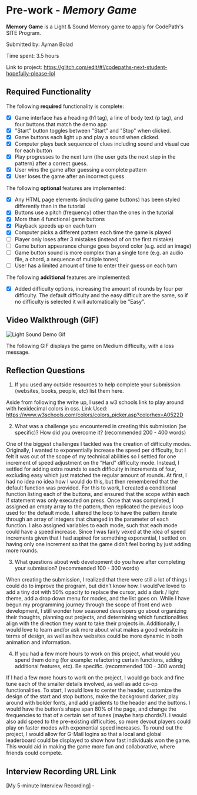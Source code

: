 # Pre-work - *Memory Game*

**Memory Game** is a Light & Sound Memory game to apply for CodePath's SITE Program. 

Submitted by: Ayman Bolad

Time spent: 3.5 hours  

Link to project: https://glitch.com/edit/#!/codepaths-next-student-hopefully-please-lol

## Required Functionality

The following **required** functionality is complete:

* [x] Game interface has a heading (h1 tag), a line of body text (p tag), and four buttons that match the demo app
* [x] "Start" button toggles between "Start" and "Stop" when clicked. 
* [x] Game buttons each light up and play a sound when clicked. 
* [x] Computer plays back sequence of clues including sound and visual cue for each button
* [x] Play progresses to the next turn (the user gets the next step in the pattern) after a correct guess. 
* [x] User wins the game after guessing a complete pattern
* [x] User loses the game after an incorrect guess

The following **optional** features are implemented:

* [x] Any HTML page elements (including game buttons) has been styled differently than in the tutorial
* [x] Buttons use a pitch (frequency) other than the ones in the tutorial
* [x] More than 4 functional game buttons
* [x] Playback speeds up on each turn
* [x] Computer picks a different pattern each time the game is played
* [ ] Player only loses after 3 mistakes (instead of on the first mistake)
* [ ] Game button appearance change goes beyond color (e.g. add an image)
* [ ] Game button sound is more complex than a single tone (e.g. an audio file, a chord, a sequence of multiple tones)
* [ ] User has a limited amount of time to enter their guess on each turn

The following **additional** features are implemented:

- [x] Added difficulty options, increasing the amount of rounds by four per difficulty. The default difficulty and the easy difficult are the same, so if no difficulty is selected it will automatically be "Easy".

## Video Walkthrough (GIF)

![Light Sound Demo Gif](https://user-images.githubusercontent.com/100540818/161368144-8e577761-d291-4775-a894-42e003e5ce40.gif)

The following GIF displays the game on Medium difficulty, with a loss message. 

## Reflection Questions
1. If you used any outside resources to help complete your submission (websites, books, people, etc) list them here. 

Aside from following the write up, I used a w3 schools link to play around with hexidecimal colors in css.
Link Used: https://www.w3schools.com/colors/colors_picker.asp?colorhex=A0522D

2. What was a challenge you encountered in creating this submission (be specific)? How did you overcome it? (recommended 200 - 400 words) 

One of the biggest challenges I tackled was the creation of difficulty modes. Originally, I wanted to exponentially increase the speed per difficulty, 
but I felt it was out of the scope of my technical abilities so I settled for one increment of speed adjustment on the “Hard” difficulty mode. 
Instead, I settled for adding extra rounds to each difficulty in increments of four, excluding easy which just matched the regular amount of rounds. 
At first, I had no idea no idea how I would do this, but then remembered that the default function was provided. 
For this to work, I created a conditional function listing each of the buttons, and ensured that the scope within each if statement was only executed on press. 
Once that was completed, I assigned an empty array to the pattern, then replicated the previous loop used for the default mode. 
I altered the loop to have the pattern iterate through an array of integers that changed in the parameter of each function.
I also assigned variables to each mode, such that each mode could have a speed increase. 
Since I was fairly vexed at the idea of speed increments given that I had aspired for something exponential, I settled on having only one increment so that the game didn’t feel boring by just adding more rounds. 

3. What questions about web development do you have after completing your submission? (recommended 100 - 300 words) 

When creating the submission, I realized that there were still a lot of things I could do to improve the program, but didn’t know how. 
I would’ve loved to add a tiny dot with 50% opacity to replace the cursor, add a dark / light theme, add a drop down menu for modes, and the list goes on.
While I have begun my programming journey through the scope of front end web development, I still wonder how seasoned developers go about organizing their thoughts, planning out projects, and determining which functionalities align with the direction they want to take their projects in.
Additionally, I would love to learn and/or ask more about what makes a good website in terms of design, as well as how websites could be more dynamic in both animation and information.

4. If you had a few more hours to work on this project, what would you spend them doing (for example: refactoring certain functions, adding additional features, etc). Be specific. (recommended 100 - 300 words) 

If I had a few more hours to work on the project, I would go back and fine tune each of the smaller details involved, as well as add co-op functionalities. 
To start, I would love to center the header, customize the design of the start and stop buttons, make the background darker, play around with bolder fonts, and add gradients to the header and the buttons. 
I would have the button’s shape span 80% of the page, and change the frequencies to that of a certain set of tunes (maybe harp chords?). 
I would also add speed to the pre-existing difficulties, so more devout players could play on faster modes with exponential speed increases. 
To round out the project, I would allow for G-Mail logins so that a local and global leaderboard could be displayed to show how fast individuals won the game. 
This would aid in making the game more fun and collaborative, where friends could compete. 

## Interview Recording URL Link
[My 5-minute Interview Recording] - 
